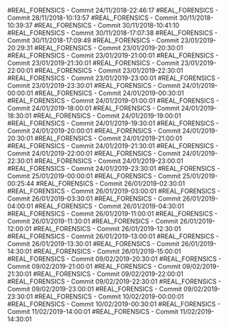 #REAL_FORENSICS - Commit 24/11/2018-22:46:17
#REAL_FORENSICS - Commit 28/11/2018-10:13:57
#REAL_FORENSICS - Commit 30/11/2018-10:39:37
#REAL_FORENSICS - Commit 30/11/2018-10:41:10
#REAL_FORENSICS - Commit 30/11/2018-17:07:38
#REAL_FORENSICS - Commit 30/11/2018-17:09:49
#REAL_FORENSICS - Commit 23/01/2019-20:29:31
#REAL_FORENSICS - Commit 23/01/2019-20:30:01
#REAL_FORENSICS - Commit 23/01/2019-21:00:01
#REAL_FORENSICS - Commit 23/01/2019-21:30:01
#REAL_FORENSICS - Commit 23/01/2019-22:00:01
#REAL_FORENSICS - Commit 23/01/2019-22:30:01
#REAL_FORENSICS - Commit 23/01/2019-23:00:01
#REAL_FORENSICS - Commit 23/01/2019-23:30:01
#REAL_FORENSICS - Commit 24/01/2019-00:00:01
#REAL_FORENSICS - Commit 24/01/2019-00:30:01
#REAL_FORENSICS - Commit 24/01/2019-01:00:01
#REAL_FORENSICS - Commit 24/01/2019-18:00:01
#REAL_FORENSICS - Commit 24/01/2019-18:30:01
#REAL_FORENSICS - Commit 24/01/2019-19:00:01
#REAL_FORENSICS - Commit 24/01/2019-19:30:01
#REAL_FORENSICS - Commit 24/01/2019-20:00:01
#REAL_FORENSICS - Commit 24/01/2019-20:30:01
#REAL_FORENSICS - Commit 24/01/2019-21:00:01
#REAL_FORENSICS - Commit 24/01/2019-21:30:01
#REAL_FORENSICS - Commit 24/01/2019-22:00:01
#REAL_FORENSICS - Commit 24/01/2019-22:30:01
#REAL_FORENSICS - Commit 24/01/2019-23:00:01
#REAL_FORENSICS - Commit 24/01/2019-23:30:01
#REAL_FORENSICS - Commit 25/01/2019-00:00:01
#REAL_FORENSICS - Commit 25/01/2019-00:25:44
#REAL_FORENSICS - Commit 26/01/2019-02:30:01
#REAL_FORENSICS - Commit 26/01/2019-03:00:01
#REAL_FORENSICS - Commit 26/01/2019-03:30:01
#REAL_FORENSICS - Commit 26/01/2019-04:00:01
#REAL_FORENSICS - Commit 26/01/2019-04:30:01
#REAL_FORENSICS - Commit 26/01/2019-11:00:01
#REAL_FORENSICS - Commit 26/01/2019-11:30:01
#REAL_FORENSICS - Commit 26/01/2019-12:00:01
#REAL_FORENSICS - Commit 26/01/2019-12:30:01
#REAL_FORENSICS - Commit 26/01/2019-13:00:01
#REAL_FORENSICS - Commit 26/01/2019-13:30:01
#REAL_FORENSICS - Commit 26/01/2019-14:30:01
#REAL_FORENSICS - Commit 26/01/2019-15:00:01
#REAL_FORENSICS - Commit 09/02/2019-20:30:01
#REAL_FORENSICS - Commit 09/02/2019-21:00:01
#REAL_FORENSICS - Commit 09/02/2019-21:30:01
#REAL_FORENSICS - Commit 09/02/2019-22:00:01
#REAL_FORENSICS - Commit 09/02/2019-22:30:01
#REAL_FORENSICS - Commit 09/02/2019-23:00:01
#REAL_FORENSICS - Commit 09/02/2019-23:30:01
#REAL_FORENSICS - Commit 10/02/2019-00:00:01
#REAL_FORENSICS - Commit 10/02/2019-00:30:01
#REAL_FORENSICS - Commit 11/02/2019-14:00:01
#REAL_FORENSICS - Commit 11/02/2019-14:30:01
